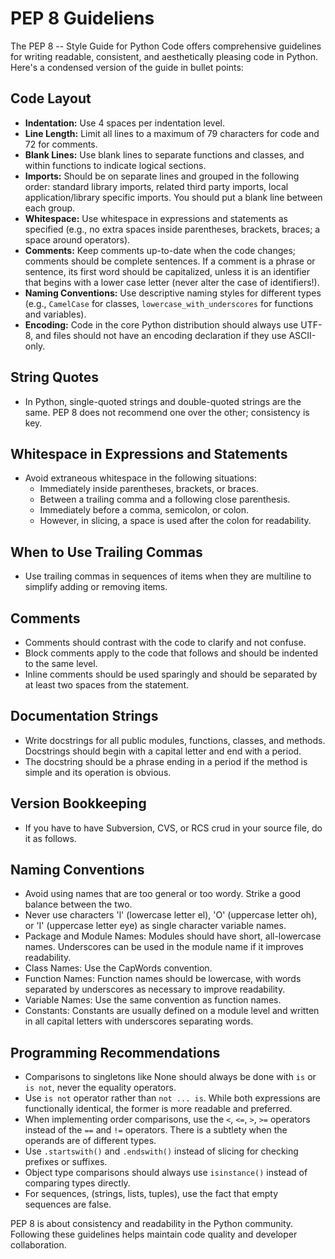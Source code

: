 # PEP 8 Guideliens

The PEP 8 -- Style Guide for Python Code offers comprehensive guidelines for writing readable, consistent, and aesthetically pleasing code in Python. Here's a condensed version of the guide in bullet points:

## Code Layout

- **Indentation:** Use 4 spaces per indentation level.
- **Line Length:** Limit all lines to a maximum of 79 characters for code and 72 for comments.
- **Blank Lines:** Use blank lines to separate functions and classes, and within functions to indicate logical sections.
- **Imports:** Should be on separate lines and grouped in the following order: standard library imports, related third party imports, local application/library specific imports. You should put a blank line between each group.
- **Whitespace:** Use whitespace in expressions and statements as specified (e.g., no extra spaces inside parentheses, brackets, braces; a space around operators).
- **Comments:** Keep comments up-to-date when the code changes; comments should be complete sentences. If a comment is a phrase or sentence, its first word should be capitalized, unless it is an identifier that begins with a lower case letter (never alter the case of identifiers!).
- **Naming Conventions:** Use descriptive naming styles for different types (e.g., `CamelCase` for classes, `lowercase_with_underscores` for functions and variables).
- **Encoding:** Code in the core Python distribution should always use UTF-8, and files should not have an encoding declaration if they use ASCII-only.

## String Quotes

- In Python, single-quoted strings and double-quoted strings are the same. PEP 8 does not recommend one over the other; consistency is key.

## Whitespace in Expressions and Statements

- Avoid extraneous whitespace in the following situations:
  - Immediately inside parentheses, brackets, or braces.
  - Between a trailing comma and a following close parenthesis.
  - Immediately before a comma, semicolon, or colon.
  - However, in slicing, a space is used after the colon for readability.

## When to Use Trailing Commas

- Use trailing commas in sequences of items when they are multiline to simplify adding or removing items.

## Comments

- Comments should contrast with the code to clarify and not confuse.
- Block comments apply to the code that follows and should be indented to the same level.
- Inline comments should be used sparingly and should be separated by at least two spaces from the statement.

## Documentation Strings

- Write docstrings for all public modules, functions, classes, and methods. Docstrings should begin with a capital letter and end with a period.
- The docstring should be a phrase ending in a period if the method is simple and its operation is obvious.

## Version Bookkeeping

- If you have to have Subversion, CVS, or RCS crud in your source file, do it as follows.

## Naming Conventions

- Avoid using names that are too general or too wordy. Strike a good balance between the two.
- Never use characters 'l' (lowercase letter el), 'O' (uppercase letter oh), or 'I' (uppercase letter eye) as single character variable names.
- Package and Module Names: Modules should have short, all-lowercase names. Underscores can be used in the module name if it improves readability.
- Class Names: Use the CapWords convention.
- Function Names: Function names should be lowercase, with words separated by underscores as necessary to improve readability.
- Variable Names: Use the same convention as function names.
- Constants: Constants are usually defined on a module level and written in all capital letters with underscores separating words.

## Programming Recommendations

- Comparisons to singletons like None should always be done with `is` or `is not`, never the equality operators.
- Use `is not` operator rather than `not ... is`. While both expressions are functionally identical, the former is more readable and preferred.
- When implementing order comparisons, use the `<`, `<=`, `>`, `>=` operators instead of the `==` and `!=` operators. There is a subtlety when the operands are of different types.
- Use `.startswith()` and `.endswith()` instead of slicing for checking prefixes or suffixes.
- Object type comparisons should always use `isinstance()` instead of comparing types directly.
- For sequences, (strings, lists, tuples), use the fact that empty sequences are false.

PEP 8 is about consistency and readability in the Python community. Following these guidelines helps maintain code quality and developer collaboration.
